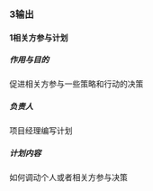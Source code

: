 ### 3输出

#### 1相关方参与计划

##### 作用与目的

促进相关方参与一些策略和行动的决策

##### 负责人

项目经理编写计划

##### 计划内容

如何调动个人或者相关方参与决策